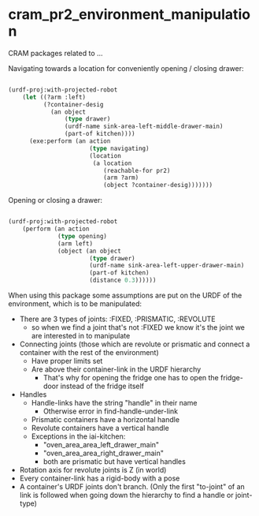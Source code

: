 cram_pr2_environment_manipulation
=================================

CRAM packages related to ...


Navigating towards a location for conveniently opening / closing drawer:

```lisp

(urdf-proj:with-projected-robot
    (let ((?arm :left)
          (?container-desig
            (an object
                (type drawer)
                (urdf-name sink-area-left-middle-drawer-main)
                (part-of kitchen))))
      (exe:perform (an action
                       (type navigating)
                       (location
                        (a location
                           (reachable-for pr2)
                           (arm ?arm)
                           (object ?container-desig)))))))

```

Opening or closing a drawer:

```lisp

(urdf-proj:with-projected-robot
    (perform (an action
              (type opening)
              (arm left)
              (object (an object
                       (type drawer)
                       (urdf-name sink-area-left-upper-drawer-main)
                       (part-of kitchen)
                       (distance 0.3))))))

```

When using this package some assumptions are put on the URDF of the environment, which is to be manipulated:

- There are 3 types of joints: :FIXED, :PRISMATIC, :REVOLUTE
  - so when we find a joint that's not :FIXED we know it's the joint we are interested in to manipulate
- Connecting joints (those which are revolute or prismatic and connect a container with the rest of the environment)
  - Have proper limits set
  - Are above their container-link in the URDF hierarchy
    - That's why for opening the fridge one has to open the fridge-door instead of the fridge itself
- Handles
  - Handle-links have the string "handle" in their name
    - Otherwise error in find-handle-under-link
  - Prismatic containers have a horizontal handle
  - Revolute containers have a vertical handle
  - Exceptions in the iai-kitchen:
    - "oven_area_area_left_drawer_main"
    - "oven_area_area_right_drawer_main"
    - both are prismatic but have vertical handles
- Rotation axis for revolute joints is Z (in world)
- Every container-link has a rigid-body with a pose
- A container's URDF joints don't branch. (Only the first "to-joint" of an link is followed when going down the hierarchy to find a handle or joint-type)
